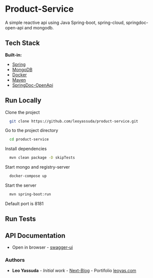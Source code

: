 # Product-Service

A simple reactive api using Java Spring-boot, spring-cloud, springdoc-open-api and mongodb.

## Tech Stack

**Built-in:**

* [Spring](https://spring.io/)
* [MongoDB](https://www.mongodb.com/)
* [Docker](https://www.docker.com/)
* [Maven](https://maven.apache.org/)
* [SpringDoc-OpenApi](https://springdoc.org/)

## Run Locally

Clone the project

```bash
  git clone https://github.com/leoyassuda/product-service.git
```

Go to the project directory

```bash
  cd product-service
```

Install dependencies

```bash
  mvn clean package -D skipTests
```

Start mongo and registry-server

```bash
  docker-compose up
```

Start the server

```bash
  mvn spring-boot:run
```

Default port is 8181

## Run Tests

## API Documentation

* Open in browser - [swagger-ui](http://localhosr:8181/swagger-ui.html)


### Authors

* **Leo Yassuda** - *Initial work* - [Next-Blog](https://github.com/leoyassuda/next-blog) - Portifolio [leoyas.com](https://leoyas.com)
